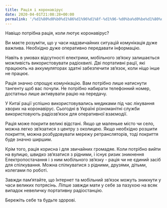 ```yaml
---
title: Рація і коронавірус
date: 2020-04-01T21:08:28+00:00
permalink: '/%d1%80%d0%b0%d1%86%d1%96%d1%8f-%d1%96-%d0%ba%d0%be%d1%80%d0%be%d0%bd%d0%b0%d0%b2%d1%96%d1%80%d1%83%d1%81/'
---
```

Навіщо потрібна рація, коли лютує коронавірус?

Ви маєте розуміти, що у часи надзвичайних ситуацій комунікація дуже важлива. Необхідно дуже оперативно передавати інформацію. 

Навіть в умовах відсутності електрики, мобільного зв‘язку залишається можливість використовувати радіохвилі. Дві портативні рації, які працюють на аккумуляторах здатні забезпечити зв‘язок, коли ніщо інше не працює. 

Рація значно спрощує комунікацію. Вам потрібно лише натиснути тангенту щоб вас почули. Не потрібно набирати телефонний номер, достатньо лише активувати рацію на передачу.  
  
У Китаї рації успішно використовувались медиками під час лікування хворих на коронавірус. Сьогодні в Україні різноманітні служби використовують радіозв‘язок для оперативної взаємодії.

Рація може покрити великі відстані. Якщо це маленьке місто чи село, можна легко зв‘язатися з центру з околицею. Якщо необхідно розшити покриття, можна розбудовувати мережу ретрансляторів, тоді покриття буде значно ширшим.

Крім того, рація корисна і для звичайних громадяе. Коли потрібно вийти на вулицю, швидко зв‘язатися з рідними, і існує ризик зникнення Електропостачання і з ним мобільного зв‘язку - рація чи не єдиний засіб для спілкування. Можна спілкуватися з рідними, друзями, дітьми, колегами по роботі.  

Завжди пам‘ятайте, що Інтернет та мобільний зв‘язок можуть зникнути у часи великих потрясінь. Ліпше завжди мати у себе за пазухою на всяк випадок невеличку портативну радіостанцію.

Бережіть себе та будьте здорові.